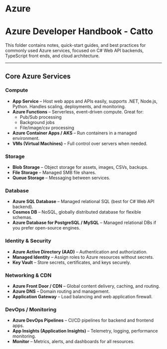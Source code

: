 # Azure

# Azure Developer Handbook - Catto

This folder contains notes, quick-start guides, and best practices for commonly used Azure services, focused on C# Web API backends, TypeScript front ends, and cloud architecture.

---

## Core Azure Services

### Compute
- **App Service** – Host web apps and APIs easily, supports .NET, Node.js, Python. Handles scaling, deployments, and monitoring.
- **Azure Functions** – Serverless, event-driven compute. Great for:
  - Pub/Sub processing
  - Background jobs
  - File/image/csv processing
- **Azure Container Apps / AKS** – Run containers in a managed environment.  
- **VMs (Virtual Machines)** – Full control over servers when needed.  

### Storage
- **Blob Storage** – Object storage for assets, images, CSVs, backups.  
- **File Storage** – Managed SMB file shares.  
- **Queue Storage** – Messaging between services.  

### Database
- **Azure SQL Database** – Managed relational SQL (best for C# Web API backend).  
- **Cosmos DB** – NoSQL, globally distributed database for flexible schemas.  
- **Azure Database for PostgreSQL / MySQL** – Managed relational DBs if you prefer open-source engines.  

### Identity & Security
- **Azure Active Directory (AAD)** – Authentication and authorization.  
- **Managed Identity** – Assign roles to Azure resources without secrets.  
- **Key Vault** – Store secrets, certificates, and keys securely.  

### Networking & CDN
- **Azure Front Door / CDN** – Global content delivery, caching, and routing.  
- **Azure DNS** – Domain routing and management.  
- **Application Gateway** – Load balancing and web application firewall.  

### DevOps / Monitoring
- **Azure DevOps Pipelines** – CI/CD pipelines for backend and frontend apps.  
- **App Insights (Application Insights)** – Telemetry, logging, performance monitoring.  
- **Monitor** – Metrics, alerts, and dashboards for all resources.  


